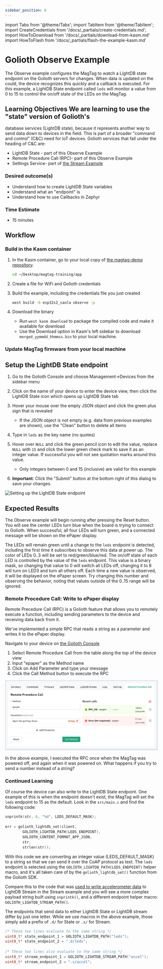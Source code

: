 ```yaml
---
sidebar_position: 6
---
```


import Tabs from '@theme/Tabs';
import TabItem from '@theme/TabItem';
import CreateCredentials from '/docs/\_partials/create-credentials.md';
import HowToDownload from '/docs/\_partials/download-from-kasm.md'
import HowToFlash from '/docs/\_partials/flash-the-example-kasm.md'

# Golioth Observe Example

The Observe example configures the MagTag to watch a LightDB state endpoint on
the Golioth servers for changes. When data is updated on the could, the device
recognizes this quickly and a callback is executed. For this example, a LightDB
State endpoint called `leds` will monitor a value from 0 to 15 to control the
on/off state of the LEDs on the MagTag.

## Learning Objectives We are learning to use the "state" version of Golioth's
database services (LightDB state), because it represents another way to send
data down to devices in the field. This is part of a broader "command and
control" (C&C) need for IoT devices. Golioth services that fall under the
heading of C&C are:

* LightDB State - part of this Observe Example
* Remote Procedure Call (RPC)- part of this Observe Example
* Settings Service- part of [the Stream
  Example](/docs/zephyr-intro/zephyr-examples/golioth-stream)

### Desired outcome(s)

* Understand how to create LightDB State variables
* Understand what an "endpoint" is
* Understand how to use Callbacks in Zephyr

### Time Estimate

* 15 minutes

## Workflow

### Build in the Kasm container

1. In the Kasm container, go to your local copy of [the magtag-demo
   repository](https://github.com/golioth/magtag-demo).

    ```bash
    cd ~/Desktop/magtag-training/app
    ```
2. Create a file for WiFi and Golioth credentials

  <CreateCredentials/>

3. Build the example, including the credentials file you just created

    ```bash
    west build -b esp32s2_saola observe -p
    ```

4. Download the binary

    * Run `west kasm download` to package the compiled code and make it
      available for download
    * Use the Download option in Kasm's left sidebar to download
      `merged_yymmdd_hhmmss.bin` to your local machine.

  <HowToDownload/>

### Update MagTag firmware from your local machine

<HowToFlash/>

## Setup the LightDB State endpoint

1. Go to the Golioth Console and choose Management&rarr;Devices from the sidebar
   menu
2. Click on the name of your device to enter the device view, then click the
   LightDB State icon which opens up LightDB State tab
3. Hover your mouse over the empty JSON object and click the green plus sign
   that is revealed

    * If the JSON object is not empty (e.g. data from previous examples are
      shown), use the "Clean" button to delete all items

4. Type in `leds` as the key name (no quotes)
5. Hover over `NULL` and click the green pencil icon to edit the value, replace
   `NULL` with `15` and click the lower green check mark to save it as an
   integer value. If successful you will not see quotation marks around this
   value.

    * Only integers between 0 and 15 (inclusive) are valid for this example

6. **Important**: Click the "Submit" button at the bottom right of this dialog
   to save your changes.

  ![Setting up the LightDB State endpoint](../assets/golioth-lightdb-state-endpoint.png)

## Expected Results

The Observe example will begin running after pressing the Reset button. You will
see the center LEDs turn blue when the board is trying to connect to Golioth.
When successful, all four LEDs will turn green, and a connected message will be
shown on the ePaper display.

The LEDs will remain green until a change to the `leds` endpoint is detected,
including the first time it subscribes to observe this data at power up. The
color of LEDs 0..3 will be set to red/green/blue/red. The on/off state of each
LED is controlled by the value of the `leds` endpoint. This value is a binary
mask, so changing that value to 0 will switch all LEDs off, changing it to 8
will turn on LED3 and turn all others off. Each time a new value is observed, it
will be displayed on the ePaper screen. Try changing this number and observing
the behavior, noting that values outside of the 0..15 range will be ignored.

### Remote Procedure Call: Write to ePaper display

Remote Precedure Call (RPC) is a Golioth feature that allows you to remotely
execute a function, including sending parameters to the device and receiving
data back from it.

We've implemented a simple RPC that reads a string as a parameter and writes it
to the ePaper display.

Navigate to your device on [the Golioth Console](https://console.golioth.io/)

1. Select Remote Procedure Call from the table along the top of the device view
2. Input "epaper" as the Method name
3. Click on Add Parameter and type your message
4. Click the Call Method button to execute the RPC

![Golioth Remote Procedure Call](../assets/golioth-rpc.png)

In the above example, I executed the RPC once when the MagTag was powered off,
and again when it was powered on. What happens if you try to send a number
instead of a string?

### Continued Learning

Of course the device can also write to the LightDB State endpoint. One example
of this is when the endpoint doesn't exist, the MagTag will set the `leds`
endpoint to 15 as the default. Look in the `src/main.c` and find the following
code:

```c
snprintk(str, 6, "%d", LEDS_DEFAULT_MASK);

err = golioth_lightdb_set(client,
        GOLIOTH_LIGHTDB_PATH(LEDS_ENDPOINT),
        GOLIOTH_CONTENT_FORMAT_APP_JSON,
        str,
        strlen(str));
```

With this code we are converting an integer value (LEDS_DEFAULT_MASK) to a
string so that we can send it over the CoAP protocol as text. The `leds`
endpoint is selected using the `GOLIOTH_LIGHTDB_PATH(LEDS_ENDPOINT)` helper
macro, and it's all taken care of by the `golioth_lightdb_set()` function from
the Golioth SDK.

Compare this to the code that was [used to write accelerometer
data](https://github.com/golioth/magtag-demo/blob/e6b75a65e4c3a2863ae208dd8707cc7ecfefcfa8/src/main.c#L70-L93)
to LightDB Stream in the Stream example and you will see a more complex payload
string built using `snprintk()`, and a different endpoint helper macro:
`GOLIOTH_LIGHTDB_STREAM_PATH()`.

The endpoints that send data to either LightDB State or LightDB stream differ by
just one letter. While we use macros in the above example, those simply add a
prefix of `.d/` for State or `.s/` for Stream.

```c
/* These two lines evaluate to the same string */
uint8_t* state_endpoint_1 = GOLIOTH_LIGHTDB_PATH("leds");
uint8_t* state_endpoint_2 = ".d/leds";

/* These two lines also evaluate to the same string */
uint8_t* stream_endpoint_1 = GOLIOTH_LIGHTDB_STREAM_PATH("accel");
uint8_t* stream_endpoint_2 = ".s/accel";
```

